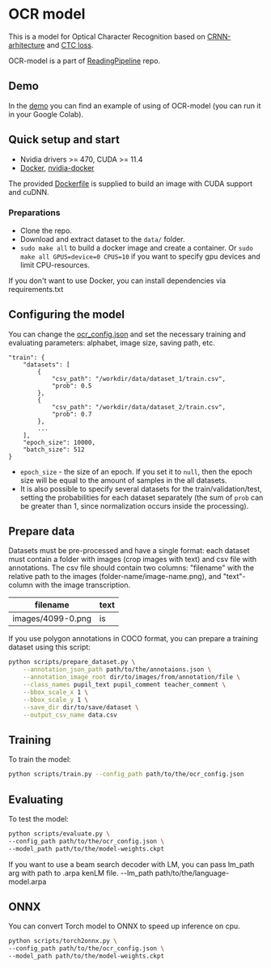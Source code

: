 # OCR model

This is a model for Optical Character Recognition based on [CRNN-arhitecture](https://arxiv.org/abs/1507.05717) and [CTC loss](https://www.cs.toronto.edu/~graves/icml_2006.pdf).

OCR-model is a part of [ReadingPipeline](https://github.com/ai-forever/ReadingPipeline) repo.

## Demo

In the [demo](scripts/OCR-GoogleColab.ipynb) you can find an example of using of OCR-model (you can run it in your Google Colab).

## Quick setup and start

- Nvidia drivers >= 470, CUDA >= 11.4
- [Docker](https://docs.docker.com/engine/install/ubuntu/), [nvidia-docker](https://github.com/NVIDIA/nvidia-docker)

The provided [Dockerfile](Dockerfile) is supplied to build an image with CUDA support and cuDNN.

### Preparations

- Clone the repo.
- Download and extract dataset to the `data/` folder.
- `sudo make all` to build a docker image and create a container.
  Or `sudo make all GPUS=device=0 CPUS=10` if you want to specify gpu devices and limit CPU-resources.

If you don't want to use Docker, you can install dependencies via requirements.txt

## Configuring the model

You can change the [ocr_config.json](scripts/ocr_config.json) and set the necessary training and evaluating parameters: alphabet, image size, saving path, etc.

```
"train": {
    "datasets": [
        {
            "csv_path": "/workdir/data/dataset_1/train.csv",
            "prob": 0.5
        },
        {
            "csv_path": "/workdir/data/dataset_2/train.csv",
            "prob": 0.7
        },
        ...
    ],
    "epoch_size": 10000,
    "batch_size": 512
}
```
- `epoch_size` - the size of an epoch. If you set it to `null`, then the epoch size will be equal to the amount of samples in the all datasets.
- It is also possible to specify several datasets for the train/validation/test, setting the probabilities for each dataset separately (the sum of `prob` can be greater than 1, since normalization occurs inside the processing).

## Prepare data

Datasets must be pre-processed and have a single format: each dataset must contain a folder with images (crop images with text) and csv file with annotations. The csv file should contain two columns: "filename" with the relative path to the images (folder-name/image-name.png), and "text"-column with the image transcription.

| filename          | text |
| ----------------- | ---- |
| images/4099-0.png | is   |

If you use polygon annotations in COCO format, you can prepare a training dataset using this script:

```bash
python scripts/prepare_dataset.py \
    --annotation_json_path path/to/the/annotaions.json \
    --annotation_image_root dir/to/images/from/annotation/file \
    --class_names pupil_text pupil_comment teacher_comment \
    --bbox_scale_x 1 \
    --bbox_scale_y 1 \
    --save_dir dir/to/save/dataset \
    --output_csv_name data.csv
```

## Training

To train the model:

```bash
python scripts/train.py --config_path path/to/the/ocr_config.json
```

## Evaluating

To test the model:

```bash
python scripts/evaluate.py \
--config_path path/to/the/ocr_config.json \
--model_path path/to/the/model-weights.ckpt
```

If you want to use a beam search decoder with LM, you can pass lm_path arg with path to .arpa kenLM file.
--lm_path path/to/the/language-model.arpa

## ONNX

You can convert Torch model to ONNX to speed up inference on cpu.

```bash
python scripts/torch2onnx.py \
--config_path path/to/the/ocr_config.json \
--model_path path/to/the/model-weights.ckpt
```

